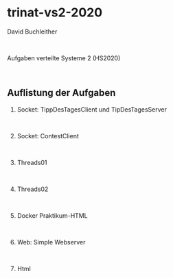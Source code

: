 # trinat-vs2-2020

David Buchleither 

<br>

Aufgaben verteilte Systeme 2 (HS2020)

<br>


## Auflistung der Aufgaben

1) Socket: TippDesTagesClient und TipDesTagesServer

<br>

2) Socket: ContestClient

<br>

3) Threads01

<br>

4) Threads02

<br>

5) Docker Praktikum-HTML

<br>

6) Web: Simple Webserver

<br>

7) Html

 
